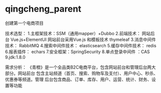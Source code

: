 # qingcheng_parent
创建第一个电商项目

技术选型：
1.主框架技术：SSM（通用mapper）+Dubbo
2.前端技术： 网站后台 Vue.js+ElementUI 网站前台采用Vue.js 和模板技术 thymeleaf
3.消息中间件技术： RabbitMQ
4.搜索中间件技术： elasticsearch
5.缓存中间件技术： redis
6.报表插件： echars
7.安全框架：SpringSecurity
8.单点登录中间件 ：CAS
9.jdk:1.8.0

需求分析： 《青橙》是一个全品类B2C电商平台，包含网站前台和管理后台两大部分。网站前台 包含主站频道（首页、搜索、购物车及支付）、用户中心、秒杀、优惠券等频道。管理 后台包含商品、订单、库存、用户、运营、统计、财务、设置等功能
